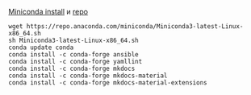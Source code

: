 [Miniconda install](https://docs.conda.io/en/latest/miniconda.html) и [repo](https://anaconda.org/)
```
wget https://repo.anaconda.com/miniconda/Miniconda3-latest-Linux-x86_64.sh
sh Miniconda3-latest-Linux-x86_64.sh 
conda update conda
conda install -c conda-forge ansible
conda install -c conda-forge yamllint
conda install -c conda-forge mkdocs
conda install -c conda-forge mkdocs-material
conda install -c conda-forge mkdocs-material-extensions
```

